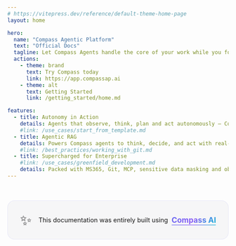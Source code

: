 ```yaml
---
# https://vitepress.dev/reference/default-theme-home-page
layout: home

hero:
  name: "Compass Agentic Platform"
  text: "Official Docs"
  tagline: Let Compass Agents handle the core of your work while you focus on the details
  actions:
    - theme: brand
      text: Try Compass today
      link: https://app.compassap.ai
    - theme: alt
      text: Getting Started
      link: /getting_started/home.md

features:
  - title: Autonomy in Action
    details: Agents that observe, think, plan and act autonomously — Compass powers true autonomy with seamless perception-to-action flow.
    #link: /use_cases/start_from_template.md
  - title: Agentic RAG
    details: Powers Compass agents to think, decide, and act with real-time knowledge grounded in your enterprise data.
    #link: /best_practices/working_with_git.md
  - title: Supercharged for Enterprise
    #link: /use_cases/greenfield_development.md
    details: Packed with MS365, Git, MCP, sensitive data masking and observability — everything you need, ready out of the box.
---
```


<div class="Compass-attribution">
  <div class="attribution-content">
    <div class="attribution-icon">✨</div>
    <div class="attribution-text">
      <span class="attribution-main">This documentation was entirely built using</span>
      <strong class="attribution-brand"><a target="_blank" href="https://www.compassap.ai/">Compass AI</a></strong>
    </div>
  </div>
</div>

<style>
.Compass-attribution {
  margin-top: 3rem;
  padding: 1.5rem 0;
  display: flex;
  justify-content: center;
  align-items: center;
  background: #f6f6f7;
  border-radius: 16px;
  border: 1px solid rgba(99, 102, 241, 0.1);
  backdrop-filter: blur(10px);
  position: relative;
  overflow: hidden;
}

.Compass-attribution::before {
  content: '';
  position: absolute;
  top: 0;
  left: -100%;
  width: 100%;
  height: 100%;
  background: linear-gradient(90deg, transparent, rgba(255, 255, 255, 0.1), transparent);
  animation: shimmer 3s infinite;
}

@keyframes shimmer {
  0% { left: -100%; }
  50% { left: 100%; }
  100% { left: 100%; }
}

.attribution-content {
  display: flex;
  align-items: center;
  gap: 1rem;
  font-size: 0.9rem;
  color: var(--vp-c-text-1);
}

.attribution-icon {
  font-size: 2rem;
  animation: sparkle 2s ease-in-out infinite;
}

@keyframes sparkle {
  0%, 100% { transform: scale(1) rotate(0deg); opacity: 1; }
  50% { transform: scale(1.1) rotate(10deg); opacity: 0.8; }
}

.attribution-text {
  display: flex;
  align-items: center;
  gap: 0.5rem;
}

.attribution-main {
  color: var(--vp-c-text-2);
  font-weight: 400;
}

.attribution-brand {
  background: linear-gradient(135deg, #6366f1 0%, #8b5cf6 50%, #06b6d4 100%);
  background-clip: text;
  -webkit-background-clip: text;
  -webkit-text-fill-color: transparent;
  font-size: 1.2em;
  font-weight: 700;
  position: relative;
}

.attribution-brand::after {
  content: '';
  position: absolute;
  bottom: -2px;
  left: 0;
  right: 0;
  height: 2px;
  background: linear-gradient(135deg, #6366f1 0%, #8b5cf6 50%, #06b6d4 100%);
  border-radius: 1px;
  opacity: 0.6;
}

/* Dark mode adjustments */
.dark .Compass-attribution {
  background: linear-gradient(135deg, rgba(99, 102, 241, 0.1) 0%, rgba(139, 92, 246, 0.1) 100%);
  border: 1px solid rgba(99, 102, 241, 0.2);
}

.dark .Compass-attribution::before {
  background: linear-gradient(90deg, transparent, rgba(255, 255, 255, 0.05), transparent);
}

/* Mobile responsive */
@media (max-width: 768px) {
  .Compass-attribution {
    margin: 2rem 1rem;
    padding: 1.5rem 1rem;
  }
  
  .attribution-content {
    font-size: 1rem;
    gap: 0.75rem;
    text-align: center;
  }
  
  .attribution-text {
    flex-direction: column;
    gap: 0.25rem;
  }
}
</style>